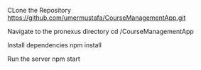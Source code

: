 CLone the Repository
https://github.com/umermustafa/CourseManagementApp.git

Navigate to the pronexus directory
cd /CourseManagementApp

Install dependencies
npm install

Run the server
npm start

